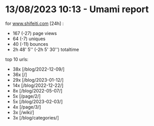 # 13/08/2023 10:13 - Umami report
for www.shifeiti.com [24h] :

 - 167 (-27) page views
 - 64 (-7) uniques
 - 40 (-11) bounces
 - 2h 48' 5'' (-2h 5' 30'') totaltime


top 10 urls:
 - 38x [/blog/2022-12-09/]
 - 36x [/]
 - 29x [/blog/2023-01-12/]
 - 14x [/blog/2022-12-22/]
 - 8x [/blog/2022-05-07/]
 - 5x [/page/2/]
 - 5x [/blog/2023-02-03/]
 - 4x [/page/3/]
 - 3x [/wiki/]
 - 3x [/blog/categories/]


